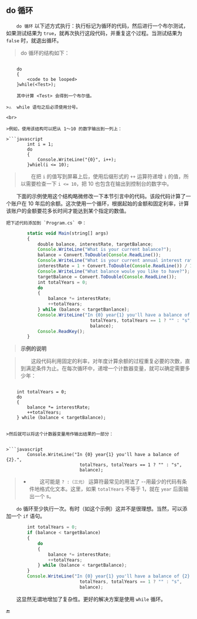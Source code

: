 ## do 循环

&emsp;&emsp;`do 循环` 以下述方式执行：执行标记为循环的代码，然后进行一个布尔测试，如果测试结果为 `true`，就再次执行这段代码，并重复这个过程。当测试结果为 `false` 时，就退出循环。

>   do 循环的结构如下：

>```javascript
        do
        {
            <code to be looped>
        }while(<Test>);
```
    其中计算 <Test> 会得到一个布尔值。

>⚠️  while 语句之后必须使用分号。

<br>

>例如，使用该结构可以把从 1～10 的数字输出到一列上：

>```javascript
        int i = 1;
        do
        {
            Console.WriteLine("{0}", i++);
        }whiel(i <= 10);
```

>&emsp;&emsp;在把 `i` 的值写到屏幕上后，使用后缀形式的 `++` 运算符递增 `i` 的值，所以需要检查一下 `i <= 10`，把 10 也包含在输出到控制台的数字中。



&emsp;&emsp;下面的示例使用这个结构略微修改一下本节引言中的代码。该段代码计算了一个账户在 10 年后的余额。这次使用一个循环，根据起始的金额和固定利率，计算该账户的金额要花多长时间才能达到某个指定的数值。

    把下述代码添加到 `Program.cs` 中：

```javascript
        static void Main(string[] args)
        {
            double balance, interestRate, targetBalance;
            Console.WriteLine("What is your current balance?");
            balance = Convert.ToDouble(Console.ReadLine());
            Console.WriteLine("What is your current annual interest rate(in %)?");
            interestRate = 1 + Convert.ToDouble(Console.ReadLine()) / 100.0;
            Console.WriteLine("What balance woule you like to have?");
            targetBalance = Convert.ToDouble(Console.ReadLine());
            int totalYears = 0;
            do
            {
                balance *= interestRate;
                ++totalYears;
            } while (balance < targetBanlance);
            Console.WriteLine("In {0} year{1} you'll have a balance of {2}.",
                                totalYears, totalYears == 1 ? "" : "s", 
                                balance);
            Console.ReadKey();
        }
```

>**示例的说明**

>&emsp;&emsp;这段代码利用固定的利率，对年度计算余额的过程重复必要的次数，直到满足条件为止。在每次循环中，递增一个计数器变量，就可以确定需要多少年：

>```javascript
        int totalYears = 0;
        do
        {
            balance *= interestRate;
            ++totalYears;
        } while (balance < targetBalance);
```

>然后就可以将这个计数器变量用作输出结果的一部分：


>```javascript
        Console.WriteLine("In {0} year{1} you'll have a balance of {2}.",
                            totalYears, totalYears == 1 ? "" : "s", 
                            balance);
```

> * &emsp;&emsp;这可能是 `? :（三元）` 运算符最常见的用法了 --用最少的代码有条件地格式化文本。这里，如果 `totalYears` 不等于 1，就在 `year` 后面输出一个 s。

&emsp;&emsp;`do` 循环至少执行一次。有时（如这个示例）这并不是很理想。当然，可以添加一个 `if` 语句。

```javascript
        int totalYears = 0;
        if (balance < targetBalance)
        {
            do
            {
                balance *= interestRate;
                ++totalYears;
            } while (balance < targetBalance);
        }
        Console.WriteLine("In {0} year{1} you'll have a balance of {2}.",
                            totalYears, totalYears == 1 ? "" : "s",
                            balance);
```


&emsp;&emsp;这显然无谓地增加了复杂性。更好的解决方案是使用 `while` 循环。

🔚